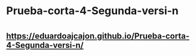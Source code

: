 # Prueba-corta-4-Segunda-versi-n
# 
## https://eduardoajcajon.github.io/Prueba-corta-4-Segunda-versi-n/
